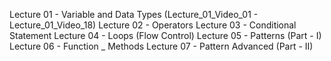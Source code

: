<!-- IN JAVA IF YOU WANT TO RUN CODE IN TERMINAL YOU HAVE TO ENTER THE FOLDER WHERE YOU PUT THE CODE.
AND THEN IF YOU WANT TO BACK TO ONE FOLDER OR PARENT FOLDER YOU HAVE TO WRITE IN TERMINAL "cd.." and likwise. -->

<!-- IF YOU WANT TO GO HOME DIRECTORY SIMPLY WRITE "cd ~" AND IF YOU WANT TO GO THE LAST FOLDER YOU WERE IN YOU HAVE TO WRITE "cd -" -->

<!-- A. Java Basics Start -->

Lecture 01 - Variable and Data Types (Lecture_01_Video_01 - Lecture_01_Video_18)
Lecture 02 - Operators
Lecture 03 - Conditional Statement
Lecture 04 - Loops (Flow Control)
Lecture 05 - Patterns (Part - I)
Lecture 06 - Function _ Methods
Lecture 07 - Pattern Advanced (Part - II)

<!-- A. Java Basics End -->


<!-- B. Java DSA Start -->

<!-- B. Java DSA End -->


<!-- C. DSA Questions Practice Start -->

<!-- C. DSA Questions Practice End -->
